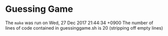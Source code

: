# Guessing Game
The `make` was run on Wed, 27 Dec 2017 21:44:34 +0900
The number of lines of code contained in guessinggame.sh is 20 (stripping off empty lines)
